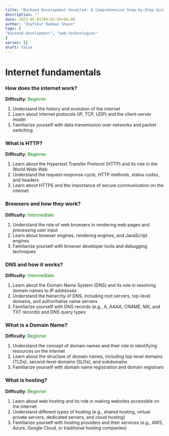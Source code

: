 ```yaml
---
title: "Backend Development Unveiled: A Comprehensive Step-by-Step Guideline for Success"
description: ""
date: 2023-05-01T00:01:00+06:00
author: "Shafikur Rahman Shaon"
tags: [
"backend-development", "web-technologies"
]
series: []
draft: false
---
```


# Internet fundamentals

### How does the internet work?
**Difficulty**:  <span style="color:green">Beginner</span>

1. Understand the history and evolution of the internet
2. Learn about internet protocols (IP, TCP, UDP) and the client-server model
3. Familiarize yourself with data transmission over networks and packet switching

### What is HTTP?
**Difficulty**:  <span style="color:green">Beginner</span>

1. Learn about the Hypertext Transfer Protocol (HTTP) and its role in the World Wide Web
2. Understand the request-response cycle, HTTP methods, status codes, and headers
3. Learn about HTTPS and the importance of secure communication on the internet

### Browsers and how they work?
**Difficulty**:  <span style="color:green">Intermediate</span>

1. Understand the role of web browsers in rendering web pages and processing user input
2. Learn about browser engines, rendering engines, and JavaScript engines
3. Familiarize yourself with browser developer tools and debugging techniques

### DNS and how it works?
**Difficulty**:  <span style="color:green">Intermediate</span>

1. Learn about the Domain Name System (DNS) and its role in resolving domain names to IP addresses
2. Understand the hierarchy of DNS, including root servers, top-level domains, and authoritative name servers
3. Familiarize yourself with DNS records (e.g., A, AAAA, CNAME, MX, and TXT records) and DNS query types

### What is a Domain Name?
**Difficulty**:  <span style="color:green">Beginner</span>

1. Understand the concept of domain names and their role in identifying resources on the internet
2. Learn about the structure of domain names, including top-level domains (TLDs), second-level domains (SLDs), and subdomains
3. Familiarize yourself with domain name registration and domain registrars

### What is hosting?
**Difficulty**:  <span style="color:green">Beginner</span>

1. Learn about web hosting and its role in making websites accessible on the internet
2. Understand different types of hosting (e.g., shared hosting, virtual private servers, dedicated servers, and cloud hosting)
3. Familiarize yourself with hosting providers and their services (e.g., AWS, Azure, Google Cloud, or traditional hosting companies)































































